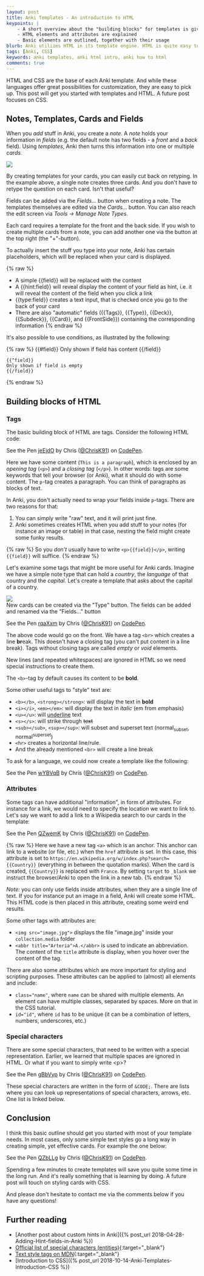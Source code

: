 ```yaml
---
layout: post
title: Anki Templates - An introduction to HTML
keypoints: | 
    - A short overview about the "building blocks" for templates is given
    - HTML elements and attributes are explained
    - Basic elements are outlined, together with their usage
blurb: Anki utilizes HTML in its template engine. HTML is quite easy to pick up, and a basic understanding will get you started in improving your Anki templates right away!
tags: [Anki, CSS]
keywords: anki templates, anki html intro, anki how to html
comments: true
---
```


HTML and CSS are the base of each Anki template. And while these languages offer great possibilities for customization, they are easy to pick up. This post will get you started with templates and HTML. A future post focuses on CSS.

## Notes, Templates, Cards and Fields

When you *add* stuff in Anki, you create a _note_. A _note_ holds your information in _fields_ (e.g. the default note has two fields - a _front_ and a _back_ field). Using _templates_, Anki then turns this information into one or multiple _cards_.

<div class="grid-x align-center text-center">
    <div class="cell large-10">
        <div class="card">
            <img src="/images/anki_html/chart1.png">
        </div>
    </div>
</div>

By creating templates for your cards, you can easily cut back on retyping. In the example above, a single note creates three cards. And you don't have to retype the question on each card. Isn't that useful?

Fields can be added via the *Fields...* button when creating a note. The templates themselves are edited via the *Cards...* button. You can also reach the edit screen via *Tools &rarr; Manage Note Types*.

Each card requires a template for the front and the back side. If you wish to create multiple cards from a note, you can add another one via the button at the top right (the "+"-button).

To actually insert the stuff you type into your note, Anki has certain placeholders, which will be replaced when your card is displayed.

{% raw %}
- A simple {{field}} will be replaced with the content
- A {{hint:field}} will reveal display the content of your field as hint, i.e. it will reveal the content of the field when you click a link
- {{type:field}} creates a text input, that is checked once you go to the back of your card
- There are also "automatic" fields ({{Tags}}, {{Type}}, {{Deck}}, {{Subdeck}}, {{Card}}, and {{FrontSide}}) containing the corresponding information
{% endraw %}

It's also possible to use conditions, as illustrated by the following:

{% raw %}
    {{#field}}
    Only shown if field has content
    {{/field}}

    {{^field}}
    Only shown if field is empty
    {{/field}}
{% endraw %}

## Building blocks of HTML

### Tags
The basic building block of HTML are tags. Consider the following HTML code:

<p data-height="125" data-theme-id="light" data-slug-hash="jeEjdO" data-default-tab="html,result" data-user="ChrisK91" data-pen-title="jeEjdO" class="codepen">See the Pen <a href="https://codepen.io/ChrisK91/pen/jeEjdO/">jeEjdO</a> by Chris (<a href="https://codepen.io/ChrisK91">@ChrisK91</a>) on <a href="https://codepen.io">CodePen</a>.</p>
<script async src="https://static.codepen.io/assets/embed/ei.js"></script>

Here we have some content (```This is a paragraph```), which is enclosed by an *opening tag* (```<p>```) and a *closing tag* (```</p>```). In other words: tags are some keywords that tell your browser (or Anki), what it should do with some content. The ```p```-tag creates a paragraph. You can think of paragraphs as blocks of text.

In Anki, you don't actually need to wrap your fields inside ```p```-tags. There are two reasons for that:

1. You can simply write "raw" text, and it will print just fine.
2. Anki sometimes creates HTML when you add stuff to your notes (for instance an image or table) in that case, nesting the field might create some funky results.

{% raw %}
So you _don't_ usually have to write ```<p>{{field}}</p>```, writing ```{{field}}``` will suffice.
{% endraw %}

Let's examine some tags that might be more useful for Anki cards. Imagine we have a simple note type that can hold a *country*, the *language* of that country and the *capital*. Let's create a template that asks about the capital of a country.

<div class="grid-x align-center text-center">
    <div class="cell large-8">
        <div class="card">
            <img src="/images/anki_html/country_card.png">
            <div class="sub card-section">New cards can be created via the "Type" button. The fields can be added and renamed via the "Fields..." button</div>
        </div>
    </div>
</div>

<p data-height="125" data-theme-id="light" data-slug-hash="rqaXxm" data-default-tab="html,result" data-user="ChrisK91" data-pen-title="rqaXxm" class="codepen">See the Pen <a href="https://codepen.io/ChrisK91/pen/rqaXxm/">rqaXxm</a> by Chris (<a href="https://codepen.io/ChrisK91">@ChrisK91</a>) on <a href="https://codepen.io">CodePen</a>.</p>
<script async src="https://static.codepen.io/assets/embed/ei.js"></script>

The above code would go on the front. We have a tag ```<br>``` which creates a line **br**eak. This doesn't have a closing tag (you can't put content in a line break). Tags without closing tags are called *empty* or *void* elements.

New lines (and repeated whitespaces) are ignored in HTML so we need special instructions to create them.

The ```<b>```-tag by default causes its content to be **bold**.

Some other useful tags to "style" text are:

- ```<b></b>```, ```<strong></strong>```: will display the text in **bold**
- ```<i></i>```, ```<em></em>```: will display the text in *italic* (em from *em*phasis)
- ```<u></u>```: will <u>underline</u> text
- ```<s></s>```: will strike through <s>text</s>
- ```<sub></sub>```, ```<sup></sup>```: will subset and superset text (normal<sub>subset</sub>, normal<sup>superset</sup>)
- ```<hr>``` creates a horizontal line/rule.
- And the already mentioned ```<br>``` will create a line break

To ask for a language, we could now create a template like the following:

<p data-height="125" data-theme-id="light" data-slug-hash="wYBVqB" data-default-tab="html,result" data-user="ChrisK91" data-pen-title="wYBVqB" class="codepen">See the Pen <a href="https://codepen.io/ChrisK91/pen/wYBVqB/">wYBVqB</a> by Chris (<a href="https://codepen.io/ChrisK91">@ChrisK91</a>) on <a href="https://codepen.io">CodePen</a>.</p>
<script async src="https://static.codepen.io/assets/embed/ei.js"></script>

### Attributes

Some tags can have additional "information", in form of attributes. For instance for a link, we would need to specify the location we want to link to. Let's say we want to add a link to a Wikipedia search to our cards in the template:

<p data-height="244" data-theme-id="light" data-slug-hash="QZwemK" data-default-tab="html,result" data-user="ChrisK91" data-pen-title="QZwemK" class="codepen">See the Pen <a href="https://codepen.io/ChrisK91/pen/QZwemK/">QZwemK</a> by Chris (<a href="https://codepen.io/ChrisK91">@ChrisK91</a>) on <a href="https://codepen.io">CodePen</a>.</p>
<script async src="https://static.codepen.io/assets/embed/ei.js"></script>

{% raw %}
Here we have a new tag ```<a>``` which is an anchor. This anchor can link to a website (or file, etc.) when the ```href``` attribute is set. In this case, this attribute is set to ```https://en.wikipedia.org/w/index.php?search={{Country}}``` (everything in between the quotation marks). When the card is created, ```{{Country}}``` is replaced with ```France```. By setting ```target``` to ```_blank``` we instruct the browser/Anki to open the link in a new tab.
{% endraw %}

*Note:* you can only use fields inside attributes, when they are a single line of text. If you for instance put an image in a field, Anki will create some HTML. This HTML code is then placed in this attribute, creating some weird end results.

Some other tags with attributes are:

- ```<img src="image.jpg">``` displays the file "image.jpg" inside your ```collection.media``` folder
- ```<abbr title="Arteria">A.</abbr>``` is used to indicate an abbreviation. The content of the ```title``` attribute is display, when you hover over the content of the tag.

There are also some attributes which are more important for styling and scripting purposes. These attributes can be applied to (almost) all elements and include:

- ```class="name"```, where ```name``` can be shared with multiple elements. An element can have multiple classes, separated by spaces. More on that in the CSS tutorial.
- ```id="id"```, where ```id``` has to be unique (it can be a combination of letters, numbers, underscores, etc.)

### Special characters

There are some special characters, that need to be written with a special representation. Earlier, we learned that multiple spaces are ignored in HTML. Or what if you want to simply write &lt;p&gt;?

<p data-height="145" data-theme-id="light" data-slug-hash="gBbVyp" data-default-tab="html,result" data-user="ChrisK91" data-pen-title="gBbVyp" class="codepen">See the Pen <a href="https://codepen.io/ChrisK91/pen/gBbVyp/">gBbVyp</a> by Chris (<a href="https://codepen.io/ChrisK91">@ChrisK91</a>) on <a href="https://codepen.io">CodePen</a>.</p>
<script async src="https://static.codepen.io/assets/embed/ei.js"></script>

These special characters are written in the form of ```&CODE;```. There are lists where you can look up representations of special characters, arrows, etc. One list is linked below.

## Conclusion

I think this basic outline should get you started with most of your template needs. In most cases, only some simple text styles go a long way in creating simple, yet effective cards. For example the one below:

<p data-height="273" data-theme-id="light" data-slug-hash="QZbLLg" data-default-tab="html,result" data-user="ChrisK91" data-pen-title="QZbLLg" class="codepen">See the Pen <a href="https://codepen.io/ChrisK91/pen/QZbLLg/">QZbLLg</a> by Chris (<a href="https://codepen.io/ChrisK91">@ChrisK91</a>) on <a href="https://codepen.io">CodePen</a>.</p>
<script async src="https://static.codepen.io/assets/embed/ei.js"></script>

Spending a few minutes to create templates will save you quite some time in the long run. And it's really something that is learning by doing. A future post will touch on styling cards with CSS.

And please don't hesitate to contact me via the comments below if you have any questions!

## Further reading
- [Another post about custom hints in Anki]({% post_url 2018-04-28-Adding-Hint-fields-in-Anki %})
- [Official list of special characters (entities)](https://dev.w3.org/html5/html-author/charref){:target="_blank"}
- [Text style tags on MDN](https://developer.mozilla.org/en-US/docs/Web/HTML/Element#Inline_text_semantics){:target="_blank"}
- [Introduction to CSS]({% post_url 2018-10-14-Anki-Templates-Introduction-CSS %})